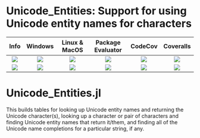 # Unicode_Entities: Support for using Unicode entity names for characters

| **Info** | **Windows** | **Linux & MacOS** | **Package Evaluator** | **CodeCov** | **Coveralls** |
|:------------------:|:------------------:|:---------------------:|:-----------------:|:---------------------:|:-----------------:|
| [![][license-img]][license-url] | [![][app-s-img]][app-s-url] | [![][travis-s-img]][travis-url] | [![][pkg-s-img]][pkg-s-url] | [![][codecov-img]][codecov-url] | [![][coverall-s-img]][coverall-s-url]
| [![][gitter-img]][gitter-url] | [![][app-m-img]][app-m-url] | [![][travis-m-img]][travis-url] | [![][pkg-m-img]][pkg-m-url] | [![][codecov-img]][codecov-url] | [![][coverall-m-img]][coverall-m-url]

[license-img]:  http://img.shields.io/badge/license-MIT-brightgreen.svg?style=flat
[license-url]:  LICENSE.md

[gitter-img]:   https://badges.gitter.im/Join%20Chat.svg
[gitter-url]:   https://gitter.im/JuliaString/Lobby?utm_source=badge&utm_medium=badge&utm_campaign=pr-badge

[travis-url]:   https://travis-ci.org/JuliaString/Unicode_Entities.jl
[travis-s-img]: https://travis-ci.org/JuliaString/Unicode_Entities.jl.svg
[travis-m-img]: https://travis-ci.org/JuliaString/Unicode_Entities.jl.svg?branch=master

[app-s-url]:    https://ci.appveyor.com/project/ScottPJones/unicode_entities-jl
[app-m-url]:    https://ci.appveyor.com/project/ScottPJones/unicode_entities-jl/branch/master
[app-s-img]:    https://ci.appveyor.com/api/projects/status/c1luci97ry8fxdt7?svg=true
[app-m-img]:    https://ci.appveyor.com/api/projects/status/c1luci97ry8fxdt7/branch/master?svg=true

[pkg-s-url]:    http://pkg.julialang.org/detail/Unicode_Entities
[pkg-m-url]:    http://pkg.julialang.org/detail/Unicode_Entities
[pkg-s-img]:    http://pkg.julialang.org/badges/Unicode_Entities_0.6.svg
[pkg-m-img]:    http://pkg.julialang.org/badges/Unicode_Entities_0.7.svg

[codecov-url]:  https://codecov.io/gh/JuliaString/Unicode_Entities.jl
[codecov-img]:  https://codecov.io/gh/JuliaString/Unicode_Entities.jl/branch/master/graph/badge.svg

[coverall-s-url]: https://coveralls.io/github/JuliaString/Unicode_Entities.jl
[coverall-m-url]: https://coveralls.io/github/JuliaString/Unicode_Entities.jl?branch=master
[coverall-s-img]: https://coveralls.io/repos/github/JuliaString/Unicode_Entities.jl/badge.svg
[coverall-m-img]: https://coveralls.io/repos/github/JuliaString/Unicode_Entities.jl/badge.svg?branch=master

Unicode_Entities.jl
====================================================================

This builds tables for looking up Unicode entity names and returning the Unicode character(s),
looking up a character or pair of characters and finding Unicode entity names that return it/them,
and finding all of the Unicode name completions for a particular string, if any.
